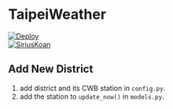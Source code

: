 # TaipeiWeather
[![Deploy](https://www.herokucdn.com/deploy/button.svg)](https://heroku.com/deploy)  
[![SiriusKoan](https://circleci.com/gh/SiriusKoan/TaipeiWeather.svg?style=svg)](https://circleci.com/gh/SiriusKoan/TaipeiWeather)  
## Add New District
1. add district and its CWB station in `config.py`.
2. add the station to `update_now()` in `models.py`.
